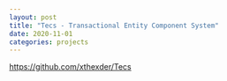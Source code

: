 ```yaml
---
layout: post
title: "Tecs - Transactional Entity Component System"
date: 2020-11-01
categories: projects
---
```


<https://github.com/xthexder/Tecs>
